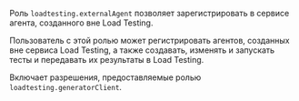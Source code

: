 Роль `loadtesting.externalAgent` позволяет зарегистрировать в сервисе агента, созданного вне Load Testing.

Пользователь с этой ролью может регистрировать агентов, созданных вне сервиса Load Testing, а также создавать, изменять и запускать тесты и передавать их результаты в Load Testing.

Включает разрешения, предоставляемые ролью `loadtesting.generatorClient`.